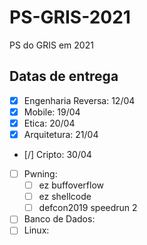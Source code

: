 # PS-GRIS-2021
PS do GRIS em 2021

## Datas de entrega

- [X] Engenharia Reversa: 12/04
- [X] Mobile: 19/04
- [X] Etica: 20/04
- [X] Arquitetura: 21/04
- [/] Cripto: 30/04
- [ ] Pwning:
    - [ ] ez buffoverflow
    - [ ] ez shellcode
    - [ ] defcon2019 speedrun 2
- [ ] Banco de Dados:
- [ ] Linux:
